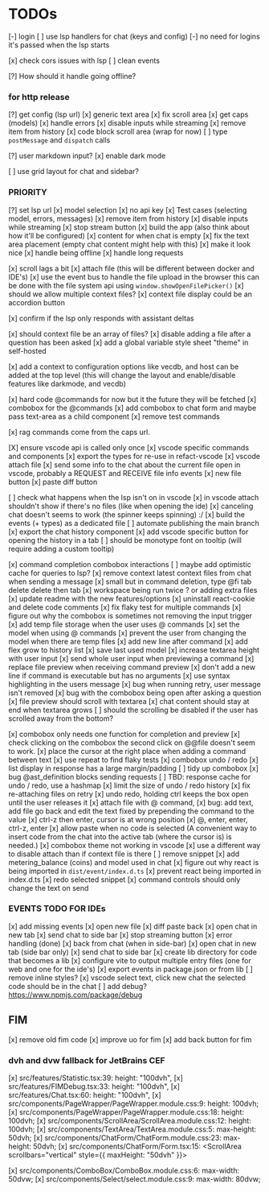 # TODOs

[-] login
[ ] use lsp handlers for chat (keys and config)
[-] no need for logins it's passed when the lsp starts

[x] check cors issues with lsp
[ ] clean events

[?] How should it handle going offline?

### for http release

[?] get config (lsp url)
[x] generic text area
[x] fix scroll area
[x] get caps (models)
[x] handle errors
[x] disable inputs while streaming
[x] remove item from history
[x] code block scroll area (wrap for now)
[ ] type `postMessage` and `dispatch` calls

[?] user markdown input?
[x] enable dark mode

[ ] use grid layout for chat and sidebar?

### PRIORITY

[?] set lsp url
[x] model selection
[x] no api key
[x] Test cases (selecting model, errors, messages)
[x] remove item from history
[x] disable inputs while streaming
[x] stop stream button
[x] build the app (also think about how it'll be configured)
[x] content for when chat is empty
[x] fix the text area placement (empty chat content might help with this)
[x] make it look nice
[x] handle being offline
[x] handle long requests

[x] scroll lags a bit
[x] attach file (this will be different between docker and IDE's)
[x] use the event bus to handle the file upload in the browser this can be done with the file system api using `window.showOpenFilePicker()`
[x] should we allow multiple context files?
[x] context file display could be an accordion button

[x] confirm if the lsp only responds with assistant deltas

[x] should context file be an array of files?
[x] disable adding a file after a question has been asked
[x] add a global variable style sheet "theme" in self-hosted

[x] add a context to configuration options like vecdb, and host can be added at the top level (this will change the layout and enable/disable features like darkmode, and vecdb)

[x] hard code @commands for now but it the future they will be fetched
[x] combobox for the @commands
[x] add combobox to chat form and maybe pass text-area as a child component
[x] remove test commands

[x] rag commands come from the caps url.

[X] ensure vscode api is called only once
[x] vscode specific commands and components
[x] export the types for re-use in refact-vscode
[x] vscode attach file
[x] send some info to the chat about the current file open in vscode, probably a REQUEST and RECEIVE file info events
[x] new file button
[x] paste diff button

[ ] check what happens when the lsp isn't on in vscode
[x] in vscode attach shouldn't show if there's no files (like when opening the ide)
[x] canceling chat doesn't seems to work (the spinner keeps spinning) :/
[x] build the events (+ types) as a dedicated file
[ ] automate publishing the main branch
[x] export the chat history component
[x] add vscode specific button for opening the history in a tab
[ ] should be monotype font on tooltip (will require adding a custom tooltip)

[x] command completion combobox interactions
[ ] maybe add optimistic cache for queries to lsp?
[x] remove context latest context files from chat when sending a message
[x] small but in command deletion, type @fi tab delete delete then tab
[x] workspace being run twice ? or adding extra files
[x] update readme with the new features/options
[x] uninstall react-cookie and delete code comments
[x] fix flaky test for multiple commands
[x] figure out why the combobox is sometimes not removing the input trigger
[x] add temp file storage when the user uses @ commands
[x] set the model when using @ commands
[x] prevent the user from changing the model when there are temp files
[x] add new line after command
[x] add flex grow to history list
[x] save last used model
[x] increase textarea height with user input
[x] send whole user input when previewing a command
[x] replace file preview when receiving command preview
[x] don't add a new line if command is executable but has no arguments
[x] use syntax highlighting in the users message
[x] bug when running retry, user message isn't removed
[x] bug with the combobox being open after asking a question
[x] file preview should scroll with textarea
[x] chat content should stay at end when textarea grows
[ ] should the scrolling be disabled if the user has scrolled away from the bottom?

[x] combobox only needs one function for completion and preview
[x] check clicking on the combobox the second click on @@file doesn't seem to work.
[x] place the cursor at the right place when adding a command between text
[x] use repeat to find flaky tests
[x] combobox undo / redo
[x] list display in response has a large margin/padding
[ ] tidy up combobox
[x] bug @ast_definition blocks sending requests
[ ] TBD: response cache for undo / redo, use a hashmap
[x] limit the size of undo / redo history
[x] fix re-attaching files on retry
[x] undo redo, holding ctrl keeps the box open until the user releases it
[x] attach file with @ command,
[x] bug: add text, add file go back and edit the text fixed by prepending the command to the value
[x] ctrl-z then enter, cursor is at wrong position
[x] @, enter, enter, ctrl-z, enter
[x] allow paste when no code is selected (A convenient way to insert code from the chat into the active tab (where the cursor is) is needed.)
[x] combobox theme not working in vscode
[x] use a different way to disable attach than if context file is there
[ ] remove snippet
[x] add metering_balance (coins) and model used in chat
[x] figure out why react is being imported in `dist/event/index.d.ts`
[x] prevent react being imported in index.d.ts
[x] redo selected snippet
[x] command controls should only change the text on send

### EVENTS TODO FOR IDEs

[x] add missing events
[x] open new file
[x] diff paste back
[x] open chat in new tab
[x] send chat to side bar
[x] stop streaming button
[x] error handling (done)
[x] back from chat (when in side-bar)
[x] open chat in new tab (side bar only)
[x] send chat to side bar
[x] create lib directory for code that becomes a lib
[x] configure vite to output multiple entry files (one for web and one for the ide's)
[x] export events in package.json or from lib
[ ] remove inline styles?
[x] vscode select text, click new chat the selected code should be in the chat
[ ] add debug? https://www.npmjs.com/package/debug

## FIM

[x] remove old fim code
[x] improve uo for fim
[x] add back button for fim

### dvh and dvw fallback for JetBrains CEF

[x] src/features/Statistic.tsx:39: height: "100dvh",
[x] src/features/FIMDebug.tsx:33: height: "100dvh",
[x] src/features/Chat.tsx:60: height: "100dvh",
[x] src/components/PageWrapper/PageWrapper.module.css:9: height: 100dvh;
[x] src/components/PageWrapper/PageWrapper.module.css:18: height: 100dvh;
[x] src/components/ScrollArea/ScrollArea.module.css:12: height: 100dvh;
[x] src/components/TextArea/TextArea.module.css:5: max-height: 50dvh;
[x] src/components/ChatForm/ChatForm.module.css:23: max-height: 50dvh;
[x] src/components/ChatForm/Form.tsx:15: <ScrollArea scrollbars="vertical" style={{ maxHeight: "50dvh" }}>

[x] src/components/ComboBox/ComboBox.module.css:6: max-width: 50dvw;
[x] src/components/Select/select.module.css:9: max-width: 80dvw;
